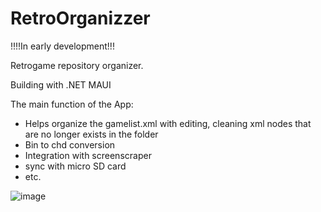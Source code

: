 # RetroOrganizzer

!!!!In early development!!!

Retrogame repository organizer.

Building with .NET MAUI

The main function of the App:
  - Helps organize the gamelist.xml with editing, cleaning xml nodes that are no longer exists in the folder
  - Bin to chd conversion
  - Integration with screenscraper
  - sync with micro SD card
  - etc.


![image](https://github.com/vinicius83/RetroOrganizzer/assets/34111669/23894c99-b874-4dac-8189-e419a397c276)

